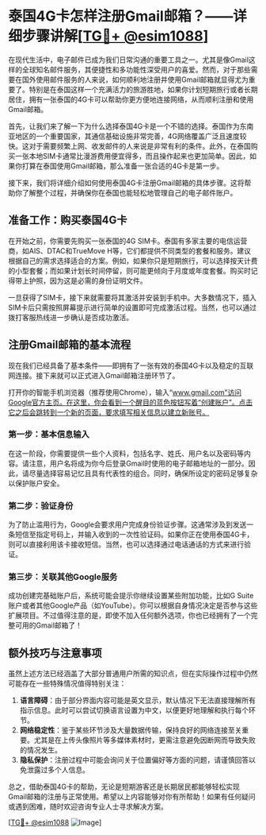# 泰国4G卡怎样注册Gmail邮箱？——详细步骤讲解[[TG💪+ @esim1088](https://t.me/s/esim1088)]

在现代生活中，电子邮件已成为我们日常沟通的重要工具之一。尤其是像Gmail这样的全球知名邮件服务，其便捷性和多功能性深受用户的喜爱。然而，对于那些需要在国外使用邮件服务的人来说，如何顺利地注册并使用Gmail邮箱就显得尤为重要了。特别是在泰国这样一个充满活力的旅游胜地，如果你计划短期旅行或者长期居住，拥有一张泰国的4G卡可以帮助你更方便地连接网络，从而顺利注册和使用Gmail邮箱。

首先，让我们来了解一下为什么选择泰国4G卡是一个不错的选择。泰国作为东南亚地区的一个重要国家，其通信基础设施非常完善，4G网络覆盖广泛且速度较快。这对于需要频繁上网、收发邮件的人来说是非常有利的条件。此外，在泰国购买一张本地SIM卡通常比漫游费用便宜得多，而且操作起来也更加简单。因此，如果你打算在泰国使用Gmail邮箱，那么准备一张合适的4G卡是第一步。

接下来，我们将详细介绍如何使用泰国4G卡注册Gmail邮箱的具体步骤。这将帮助你了解整个过程，并确保你在泰国也能轻松地管理自己的电子邮件账户。

## 准备工作：购买泰国4G卡

在开始之前，你需要先购买一张泰国的4G SIM卡。泰国有多家主要的电信运营商，如AIS、DTAC和TrueMove H等，它们都提供不同类型的套餐和服务。建议根据自己的需求选择适合的方案。例如，如果你只是短期旅行，可以选择按天计费的小型套餐；而如果计划长时间停留，则可能更倾向于月度或年度套餐。购买时记得带上护照，因为这是必需的身份证明文件。

一旦获得了SIM卡，接下来就需要将其激活并安装到手机中。大多数情况下，插入SIM卡后只需按照屏幕提示进行简单的设置即可完成激活过程。当然，也可以通过拨打客服热线进一步确认是否成功激活。

## 注册Gmail邮箱的基本流程

现在我们已经具备了基本条件——即拥有了一张有效的泰国4G卡以及稳定的互联网连接。接下来就可以正式进入Gmail邮箱注册环节了。

打开你的智能手机浏览器（推荐使用Chrome），输入“www.gmail.com”访问Google官方主页。在这里，你会看到一个醒目的蓝色按钮写着“创建账户”。点击它之后会跳转到一个新的页面，要求填写相关信息以建立新账号。

### 第一步：基本信息输入

在这一阶段，你需要提供一些个人资料，包括名字、姓氏、用户名以及密码等内容。请注意，用户名将成为你今后登录Gmail时使用的电子邮箱地址的一部分。因此，请尽量选择容易记忆且具有代表性的组合。同时，确保所设定的密码足够复杂以保护账户安全。

### 第二步：验证身份

为了防止滥用行为，Google会要求用户完成身份验证步骤。这通常涉及到发送一条短信至指定号码上，并输入收到的一次性验证码。如果你正在使用泰国4G卡，则可以直接利用该卡接收短信。当然，也可以选择通过电话通话的方式来进行验证。

### 第三步：关联其他Google服务

成功创建完基础账户后，系统可能会提示你继续设置某些附加功能，比如G Suite账户或者其他Google产品（如YouTube）。你可以根据自身情况决定是否参与这些扩展项目。不过值得注意的是，即使不加入任何额外选项，你也已经拥有了一个完整可用的Gmail邮箱了！

## 额外技巧与注意事项

虽然上述方法已经涵盖了大部分普通用户所需的知识点，但在实际操作过程中仍然可能存在一些特殊情况值得特别关注：

1. **语言障碍**：由于部分界面内容可能是英文显示，默认情况下无法直接理解所有指示信息。此时可以尝试切换语言设置为中文，以便更好地理解和执行每个环节。
2. **网络稳定性**：鉴于某些环节涉及大量数据传输，保持良好的网络连接至关重要。尤其是在上传头像照片等多媒体素材时，更需注意避免因断网而导致失败的情况发生。
3. **隐私保护**：注册过程中可能会询问关于位置偏好等方面的问题，请谨慎回答以免泄露过多个人信息。

总之，借助泰国4G卡的帮助，无论是短期游客还是长期居民都能够轻松实现Gmail邮箱的注册与正常使用。希望以上内容能够对你有所帮助！如果有任何疑问或遇到困难，随时欢迎咨询专业人士寻求解决方案。

[[TG💪+ @esim1088](https://t.me/s/esim1088) ![Image](https://i.postimg.cc/4NQfJmqS/Snipaste-2025-05-13-00-14-12.png)]